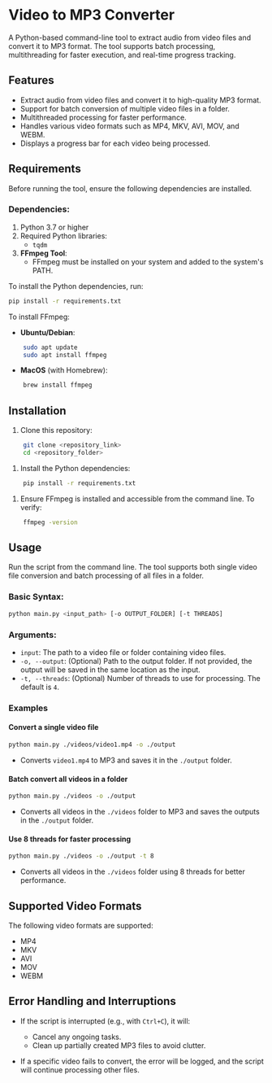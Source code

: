 # Video to MP3 Converter
A Python-based command-line tool to extract audio from video files and convert it to MP3 format. The tool supports batch processing, multithreading for faster execution, and real-time progress tracking.
## Features
- Extract audio from video files and convert it to high-quality MP3 format.
- Support for batch conversion of multiple video files in a folder.
- Multithreaded processing for faster performance.
- Handles various video formats such as MP4, MKV, AVI, MOV, and WEBM.
- Displays a progress bar for each video being processed.

## Requirements
Before running the tool, ensure the following dependencies are installed.
### Dependencies:
1. Python 3.7 or higher
2. Required Python libraries:
    - `tqdm`
3. **FFmpeg Tool**:
    - FFmpeg must be installed on your system and added to the system's PATH.

To install the Python dependencies, run:
``` bash
pip install -r requirements.txt
```
To install FFmpeg:
- **Ubuntu/Debian**:
``` bash
    sudo apt update
    sudo apt install ffmpeg
```
- **MacOS** (with Homebrew):
``` bash
    brew install ffmpeg
```
## Installation
1. Clone this repository:
``` bash
    git clone <repository_link>
    cd <repository_folder>
```
1. Install the Python dependencies:
``` bash
    pip install -r requirements.txt
```
1. Ensure FFmpeg is installed and accessible from the command line. To verify:
``` bash
    ffmpeg -version
```
## Usage
Run the script from the command line. The tool supports both single video file conversion and batch processing of all files in a folder.
### Basic Syntax:
``` bash
python main.py <input_path> [-o OUTPUT_FOLDER] [-t THREADS]
```
### Arguments:
- `input`: The path to a video file or folder containing video files.
- `-o, --output`: (Optional) Path to the output folder. If not provided, the output will be saved in the same location as the input.
- `-t, --threads`: (Optional) Number of threads to use for processing. The default is `4`.

### Examples
#### Convert a single video file
``` bash
python main.py ./videos/video1.mp4 -o ./output
```
- Converts `video1.mp4` to MP3 and saves it in the `./output` folder.

#### Batch convert all videos in a folder
``` bash
python main.py ./videos -o ./output
```
- Converts all videos in the `./videos` folder to MP3 and saves the outputs in the `./output` folder.

#### Use 8 threads for faster processing
``` bash
python main.py ./videos -o ./output -t 8
```
- Converts all videos in the `./videos` folder using 8 threads for better performance.

## Supported Video Formats
The following video formats are supported:
- MP4
- MKV
- AVI
- MOV
- WEBM

## Error Handling and Interruptions
- If the script is interrupted (e.g., with `Ctrl+C`), it will:
    - Cancel any ongoing tasks.
    - Clean up partially created MP3 files to avoid clutter.

- If a specific video fails to convert, the error will be logged, and the script will continue processing other files.